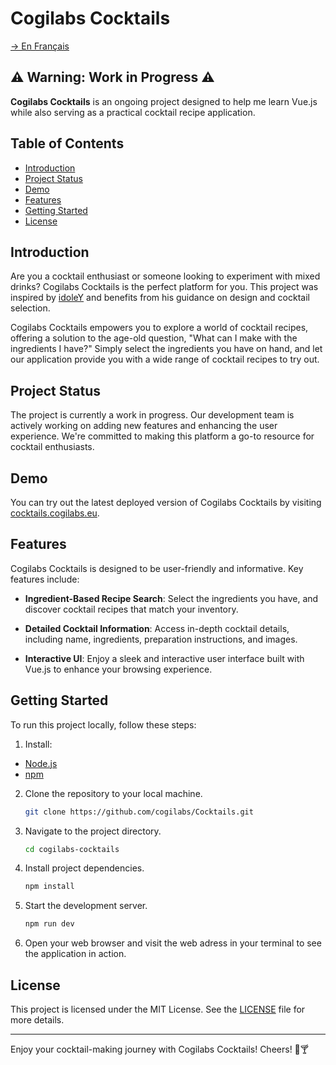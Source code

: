 # Cogilabs Cocktails

[→ En Français](/localizedReadme/README-fr.md)

## ⚠️ Warning: Work in Progress ⚠️

**Cogilabs Cocktails** is an ongoing project designed to help me learn Vue.js while also serving as a practical cocktail recipe application.

## Table of Contents

- [Introduction](#introduction)
- [Project Status](#project-status)
- [Demo](#demo)
- [Features](#features)
- [Getting Started](#getting-started)
- [License](#license)

## Introduction

Are you a cocktail enthusiast or someone looking to experiment with mixed drinks? Cogilabs Cocktails is the perfect platform for you. This project was inspired by [idoleY](https://github.com/idoleY) and benefits from his guidance on design and cocktail selection.

Cogilabs Cocktails empowers you to explore a world of cocktail recipes, offering a solution to the age-old question, "What can I make with the ingredients I have?" Simply select the ingredients you have on hand, and let our application provide you with a wide range of cocktail recipes to try out.

## Project Status

The project is currently a work in progress. Our development team is actively working on adding new features and enhancing the user experience. We're committed to making this platform a go-to resource for cocktail enthusiasts.

## Demo

You can try out the latest deployed version of Cogilabs Cocktails by visiting [cocktails.cogilabs.eu](https://cocktails.cogilabs.eu).

## Features

Cogilabs Cocktails is designed to be user-friendly and informative. Key features include:

- **Ingredient-Based Recipe Search**: Select the ingredients you have, and discover cocktail recipes that match your inventory.

- **Detailed Cocktail Information**: Access in-depth cocktail details, including name, ingredients, preparation instructions, and images.

- **Interactive UI**: Enjoy a sleek and interactive user interface built with Vue.js to enhance your browsing experience.

## Getting Started

To run this project locally, follow these steps:

1. Install:
- [Node.js](https://nodejs.org/)
- [npm](https://www.npmjs.com/)

2. Clone the repository to your local machine.

   ```bash
   git clone https://github.com/cogilabs/Cocktails.git
   ```

3. Navigate to the project directory.

   ```bash
   cd cogilabs-cocktails
   ```

4. Install project dependencies.

   ```bash
   npm install
   ```

5. Start the development server.

   ```bash
   npm run dev
   ```

6. Open your web browser and visit the web adress in your terminal to see the application in action.

## License

This project is licensed under the MIT License. See the [LICENSE](/LICENSE) file for more details.

---

Enjoy your cocktail-making journey with Cogilabs Cocktails! Cheers! 🍹🍸
